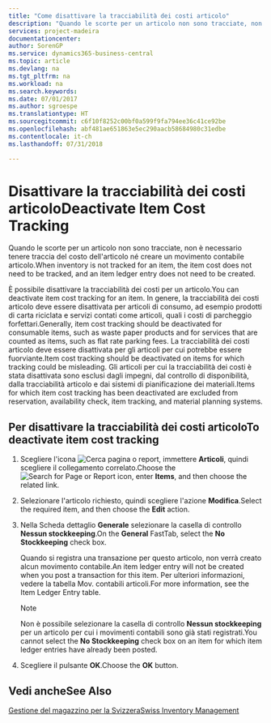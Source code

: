 ```yaml
---
title: "Come disattivare la tracciabilità dei costi articolo"
description: "Quando le scorte per un articolo non sono tracciate, non è necessario tenere traccia del costo dell'articolo né creare un movimento contabile articolo."
services: project-madeira
documentationcenter: 
author: SorenGP
ms.service: dynamics365-business-central
ms.topic: article
ms.devlang: na
ms.tgt_pltfrm: na
ms.workload: na
ms.search.keywords: 
ms.date: 07/01/2017
ms.author: sgroespe
ms.translationtype: HT
ms.sourcegitcommit: c6f10f8252c00bf0a599f9fa794ee36c41ce92be
ms.openlocfilehash: abf481ae651863e5ec290aacb58684980c31edbe
ms.contentlocale: it-ch
ms.lasthandoff: 07/31/2018

---
```

# <a name="deactivate-item-cost-tracking"></a><span data-ttu-id="2ed17-103">Disattivare la tracciabilità dei costi articolo</span><span class="sxs-lookup"><span data-stu-id="2ed17-103">Deactivate Item Cost Tracking</span></span>
<span data-ttu-id="2ed17-104">Quando le scorte per un articolo non sono tracciate, non è necessario tenere traccia del costo dell'articolo né creare un movimento contabile articolo.</span><span class="sxs-lookup"><span data-stu-id="2ed17-104">When inventory is not tracked for an item, the item cost does not need to be tracked, and an item ledger entry does not need to be created.</span></span>  

<span data-ttu-id="2ed17-105">È possibile disattivare la tracciabilità dei costi per un articolo.</span><span class="sxs-lookup"><span data-stu-id="2ed17-105">You can deactivate item cost tracking for an item.</span></span> <span data-ttu-id="2ed17-106">In genere, la tracciabilità dei costi articolo deve essere disattivata per articoli di consumo, ad esempio prodotti di carta riciclata e servizi contati come articoli, quali i costi di parcheggio forfettari.</span><span class="sxs-lookup"><span data-stu-id="2ed17-106">Generally, item cost tracking should be deactivated for consumable items, such as waste paper products and for services that are counted as items, such as flat rate parking fees.</span></span> <span data-ttu-id="2ed17-107">La tracciabilità dei costi articolo deve essere disattivata per gli articoli per cui potrebbe essere fuorviante.</span><span class="sxs-lookup"><span data-stu-id="2ed17-107">Item cost tracking should be deactivated on items for which tracking could be misleading.</span></span> <span data-ttu-id="2ed17-108">Gli articoli per cui la tracciabilità dei costi è stata disattivata sono esclusi dagli impegni, dal controllo di disponibilità, dalla tracciabilità articolo e dai sistemi di pianificazione dei materiali.</span><span class="sxs-lookup"><span data-stu-id="2ed17-108">Items for which item cost tracking has been deactivated are excluded from reservation, availability check, item tracking, and material planning systems.</span></span>  

## <a name="to-deactivate-item-cost-tracking"></a><span data-ttu-id="2ed17-109">Per disattivare la tracciabilità dei costi articolo</span><span class="sxs-lookup"><span data-stu-id="2ed17-109">To deactivate item cost tracking</span></span>  

1.  <span data-ttu-id="2ed17-110">Scegliere l'icona ![Cerca pagina o report](../../media/ui-search/search_small.png "Cerca pagina o report"), immettere **Articoli**, quindi scegliere il collegamento correlato.</span><span class="sxs-lookup"><span data-stu-id="2ed17-110">Choose the ![Search for Page or Report](../../media/ui-search/search_small.png "Search for Page or Report icon") icon, enter **Items**, and then choose the related link.</span></span>  
2.  <span data-ttu-id="2ed17-111">Selezionare l'articolo richiesto, quindi scegliere l'azione **Modifica**.</span><span class="sxs-lookup"><span data-stu-id="2ed17-111">Select the required item, and then choose the **Edit** action.</span></span>  
3.  <span data-ttu-id="2ed17-112">Nella Scheda dettaglio **Generale** selezionare la casella di controllo **Nessun stockkeeping**.</span><span class="sxs-lookup"><span data-stu-id="2ed17-112">On the **General** FastTab, select the **No Stockkeeping** check box.</span></span>  

    <span data-ttu-id="2ed17-113">Quando si registra una transazione per questo articolo, non verrà creato alcun movimento contabile.</span><span class="sxs-lookup"><span data-stu-id="2ed17-113">An item ledger entry will not be created when you post a transaction for this item.</span></span> <span data-ttu-id="2ed17-114">Per ulteriori informazioni, vedere la tabella Mov. contabili articoli.</span><span class="sxs-lookup"><span data-stu-id="2ed17-114">For more information, see the Item Ledger Entry table.</span></span>  

    > [!NOTE]  
    >  <span data-ttu-id="2ed17-115">Non è possibile selezionare la casella di controllo **Nessun stockkeeping** per un articolo per cui i movimenti contabili sono già stati registrati.</span><span class="sxs-lookup"><span data-stu-id="2ed17-115">You cannot select the **No Stockkeeping** check box on an item for which item ledger entries have already been posted.</span></span>  

4.  <span data-ttu-id="2ed17-116">Scegliere il pulsante **OK**.</span><span class="sxs-lookup"><span data-stu-id="2ed17-116">Choose the **OK** button.</span></span>  

## <a name="see-also"></a><span data-ttu-id="2ed17-117">Vedi anche</span><span class="sxs-lookup"><span data-stu-id="2ed17-117">See Also</span></span>  
 [<span data-ttu-id="2ed17-118">Gestione del magazzino per la Svizzera</span><span class="sxs-lookup"><span data-stu-id="2ed17-118">Swiss Inventory Management</span></span>](swiss-inventory-management.md)


